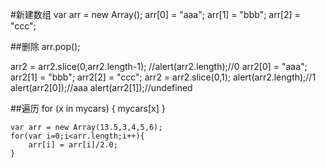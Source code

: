 

#新建数组
var arr = new Array();
arr[0] = "aaa";
arr[1] = "bbb";
arr[2] = "ccc";

##删除
arr.pop();

arr2 = arr2.slice(0,arr2.length-1); 
//alert(arr2.length);//0
arr2[0] = "aaa";
arr2[1] = "bbb";
arr2[2] = "ccc";
arr2 = arr2.slice(0,1); 
alert(arr2.length);//1
alert(arr2[0]);//aaa
alert(arr2[1]);//undefined


##遍历
for (x in mycars)
{
	mycars[x]
}

```
var arr = new Array(13.5,3,4,5,6);
for(var i=0;i<arr.length;i++){
 	arr[i] = arr[i]/2.0;
}
```

